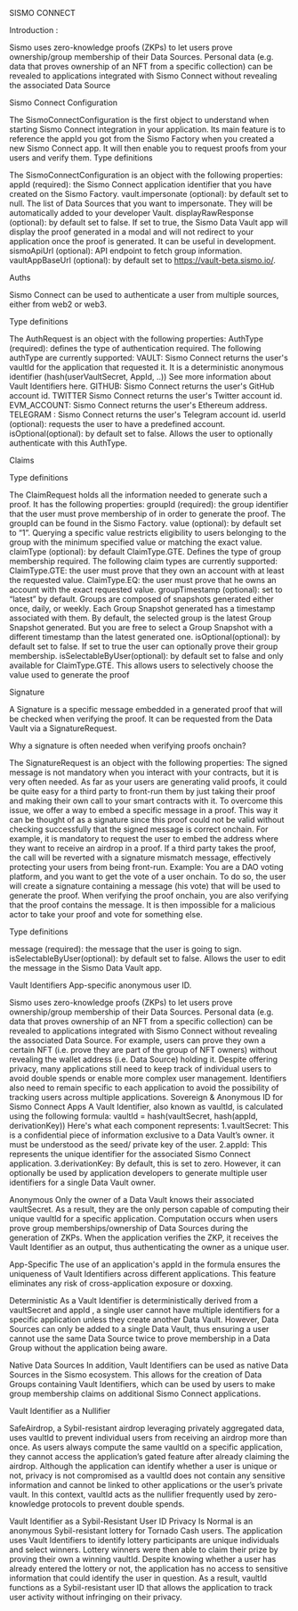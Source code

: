 SISMO CONNECT 


Introduction :

Sismo uses zero-knowledge proofs (ZKPs) to let users prove ownership/group membership of their Data Sources. Personal data (e.g. data that proves ownership of an NFT from a specific collection) can be revealed to applications integrated with Sismo Connect without revealing the associated Data Source



Sismo Connect Configuration

The SismoConnectConfiguration is the first object to understand when starting Sismo Connect integration in your application. Its main feature is to reference the appId you got from the Sismo Factory when you created a new Sismo Connect app. It will then enable you to request proofs from your users and verify them.
Type definitions

The SismoConnectConfiguration is an object with the following properties:
appId (required): the Sismo Connect application identifier that you have created on the Sismo Factory.
vault.impersonate (optional): by default set to null. The list of Data Sources that you want to impersonate. They will be automatically added to your developer Vault.
displayRawResponse (optional): by default set to false. If set to true, the Sismo Data Vault app will display the proof generated in a modal and will not redirect to your application once the proof is generated. It can be useful in development.
sismoApiUrl (optional): API endpoint to fetch group information.
vaultAppBaseUrl (optional): by default set to https://vault-beta.sismo.io/.


Auths

Sismo Connect can be used to authenticate a user from multiple sources, either from web2 or web3.

Type definitions

The AuthRequest is an object with the following properties:
AuthType (required): defines the type of authentication required. The following authType are currently supported:
VAULT: Sismo Connect returns the user's vaultId for the application that requested it. It is a deterministic anonymous identifier (hash(userVaultSecret, AppId, ..)) See more information about Vault Identifiers here.
GITHUB: Sismo Connect returns the user's GitHub account id.
TWITTER Sismo Connect returns the user's Twitter account id.
EVM_ACCOUNT: Sismo Connect returns the user's Ethereum address.
TELEGRAM : Sismo Connect returns the user's Telegram account id.
userId (optional): requests the user to have a predefined account.
isOptional(optional): by default set to false. Allows the user to optionally authenticate with this AuthType.

Claims

Type definitions

The ClaimRequest holds all the information needed to generate such a proof. It has the following properties:
groupId (required): the group identifier that the user must prove membership of in order to generate the proof. The groupId can be found in the Sismo Factory.
value (optional): by default set to “1”. Querying a specific value restricts eligibility to users belonging to the group with the minimum specified value or matching the exact value.
claimType (optional): by default ClaimType.GTE. Defines the type of group membership required. The following claim types are currently supported:
ClaimType.GTE: the user must prove that they own an account with at least the requested value.
ClaimType.EQ: the user must prove that he owns an account with the exact requested value.
groupTimestamp (optional): set to “latest” by default. Groups are composed of snapshots generated either once, daily, or weekly. Each Group Snapshot generated has a timestamp associated with them. By default, the selected group is the latest Group Snapshot generated. But you are free to select a Group Snapshot with a different timestamp than the latest generated one.
isOptional(optional): by default set to false. If set to true the user can optionally prove their group membership.
isSelectableByUser(optional): by default set to false and only available for ClaimType.GTE. This allows users to selectively choose the value used to generate the proof


Signature

A Signature is a specific message embedded in a generated proof that will be checked when verifying the proof. It can be requested from the Data Vault via a SignatureRequest.

Why a signature is often needed when verifying proofs onchain?

The SignatureRequest is an object with the following properties:
The signed message is not mandatory when you interact with your contracts, but it is very often needed. As far as your users are generating valid proofs, it could be quite easy for a third party to front-run them by just taking their proof and making their own call to your smart contracts with it.
To overcome this issue, we offer a way to embed a specific message in a proof. This way it can be thought of as a signature since this proof could not be valid without checking successfully that the signed message is correct onchain.
For example, it is mandatory to request the user to embed the address where they want to receive an airdrop in a proof. If a third party takes the proof, the call will be reverted with a signature mismatch message, effectively protecting your users from being front-run.
Example: You are a DAO voting platform, and you want to get the vote of a user onchain. To do so, the user will create a signature containing a message (his vote) that will be used to generate the proof. When verifying the proof onchain, you are also verifying that the proof contains the message. It is then impossible for a malicious actor to take your proof and vote for something else.

Type definitions

message (required): the message that the user is going to sign.
isSelectableByUser(optional): by default set to false. Allows the user to edit the message in the Sismo Data Vault app.




Vault Identifiers
App-specific anonymous user ID.

Sismo uses zero-knowledge proofs (ZKPs) to let users prove ownership/group membership of their Data Sources. Personal data (e.g. data that proves ownership of an NFT from a specific collection) can be revealed to applications integrated with Sismo Connect without revealing the associated Data Source.
For example, users can prove they own a certain NFT (i.e. prove they are part of the group of NFT owners) without revealing the wallet address (i.e. Data Source) holding it.
Despite offering privacy, many applications still need to keep track of individual users to avoid double spends or enable more complex user management. Identifiers also need to remain specific to each application to avoid the possibility of tracking users across multiple applications.
Sovereign & Anonymous ID for Sismo Connect Apps
A Vault Identifier, also known as vaultId, is calculated using the following formula:
vaultId = hash(vaultSecret, hash(appId, derivationKey))
Here's what each component represents:
1.vaultSecret: This is a confidential piece of information exclusive to a Data Vault’s owner. it must be understood as the seed/ private key of the user.
2.appId: This represents the unique identifier for the associated Sismo Connect application.
3.derivationKey: By default, this is set to zero. However, it can optionally be used by application developers to generate multiple user identifiers for a single Data Vault owner.


Anonymous
Only the owner of a Data Vault knows their associated vaultSecret. As a result, they are the only person capable of computing their unique vaultId for a specific application.
Computation occurs when users prove group memberships/ownership of Data Sources during the generation of ZKPs. When the application verifies the ZKP, it receives the Vault Identifier as an output, thus authenticating the owner as a unique user.

App-Specific
The use of an application's appId in the formula ensures the uniqueness of Vault Identifiers across different applications. This feature eliminates any risk of cross-application exposure or doxxing.

Deterministic
As a Vault Identifier is deterministically derived from a vaultSecret and appId , a single user cannot have multiple identifiers for a specific application unless they create another Data Vault. However, Data Sources can only be added to a single Data Vault, thus ensuring a user cannot use the same Data Source twice to prove membership in a Data Group without the application being aware.



Native Data Sources
In addition, Vault Identifiers can be used as native Data Sources in the Sismo ecosystem. This allows for the creation of Data Groups containing Vault Identifiers, which can be used by users to make group membership claims on additional Sismo Connect applications.

Vault Identifier as a Nullifier

SafeAirdrop, a Sybil-resistant airdrop leveraging privately aggregated data, uses vaultId to prevent individual users from receiving an airdrop more than once. As users always compute the same vaultId on a specific application, they cannot access the application’s gated feature after already claiming the airdrop.
Although the application can identify whether a user is unique or not, privacy is not compromised as a vaultId does not contain any sensitive information and cannot be linked to other applications or the user’s private vault. In this context, vaultId acts as the nullifier frequently used by zero-knowledge protocols to prevent double spends.

Vault Identifier as a Sybil-Resistant User ID
Privacy Is Normal is an anonymous Sybil-resistant lottery for Tornado Cash users. The application uses Vault Identifiers to identify lottery participants are unique individuals and select winners. Lottery winners were then able to claim their prize by proving their own a winning vaultId.
Despite knowing whether a user has already entered the lottery or not, the application has no access to sensitive information that could identify the user in question. As a result, vaultId functions as a Sybil-resistant user ID that allows the application to track user activity without infringing on their privacy.





